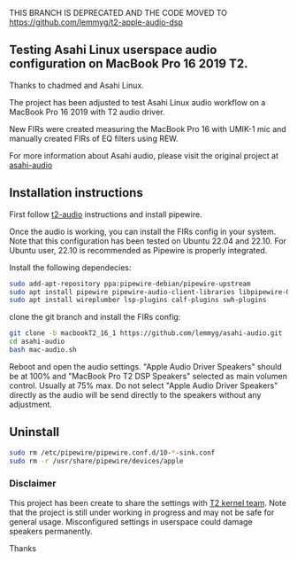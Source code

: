 THIS BRANCH IS DEPRECATED AND THE CODE MOVED TO https://github.com/lemmyg/t2-apple-audio-dsp

## Testing Asahi Linux userspace audio configuration on  MacBook Pro 16 2019 T2.

Thanks to chadmed and Asahi Linux.

The project has been adjusted to test Asahi Linux audio workflow on a MacBook Pro 16 2019 with T2 audio driver.

New FIRs were created measuring the MacBook Pro 16 with UMIK-1 mic and manually created FIRs of EQ filters using REW.

For more information about Asahi audio, please visit the original project at [asahi-audio](https://github.com/chadmed/asahi-audio)

## Installation instructions

First follow [t2-audio](https://wiki.t2linux.org/guides/audio-config) instructions and install pipewire.

Once the audio is working, you can install the FIRs config in your system.
Note that this configuration has been tested on Ubuntu 22.04 and 22.10. 
For Ubuntu user, 22.10 is recommended as Pipewire is properly integrated.

Install the following dependecies:

```sh
sudo add-apt-repository ppa:pipewire-debian/pipewire-upstream
sudo apt install pipewire pipewire-audio-client-libraries libpipewire-0.3-modules libspa-0.2-{bluetooth,jack,modules} pipewire{,-{audio-client-libraries,pulse,bin,tests}}
sudo apt install wireplumber lsp-plugins calf-plugins swh-plugins
```
clone the git branch and install the FIRs config:

```sh
git clone -b macbookT2_16_1 https://github.com/lemmyg/asahi-audio.git
cd asahi-audio
bash mac-audio.sh
```
Reboot and open the audio settings.
"Apple Audio Driver Speakers" should be at 100% and "MacBook Pro T2 DSP Speakers" selected as main volumen control. Usually at 75% max.
Do not select "Apple Audio Driver Speakers" directly as the audio will be send directly to the speakers without any adjustment.

## Uninstall
```sh
sudo rm /etc/pipewire/pipewire.conf.d/10-*-sink.conf
sudo rm -r /usr/share/pipewire/devices/apple
```


### Disclaimer
This project has been create to share the settings with [T2 kernel team](https://wiki.t2linux.org/). Note that the project is still under working in progress and may not be safe for general usage. Misconfigured settings in userspace could damage speakers permanently.

Thanks
